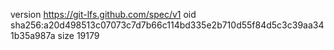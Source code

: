 version https://git-lfs.github.com/spec/v1
oid sha256:a20d498513c07073c7d7b66c114bd335e2b710d55f84d5c3c39aa341b35a987a
size 19179
